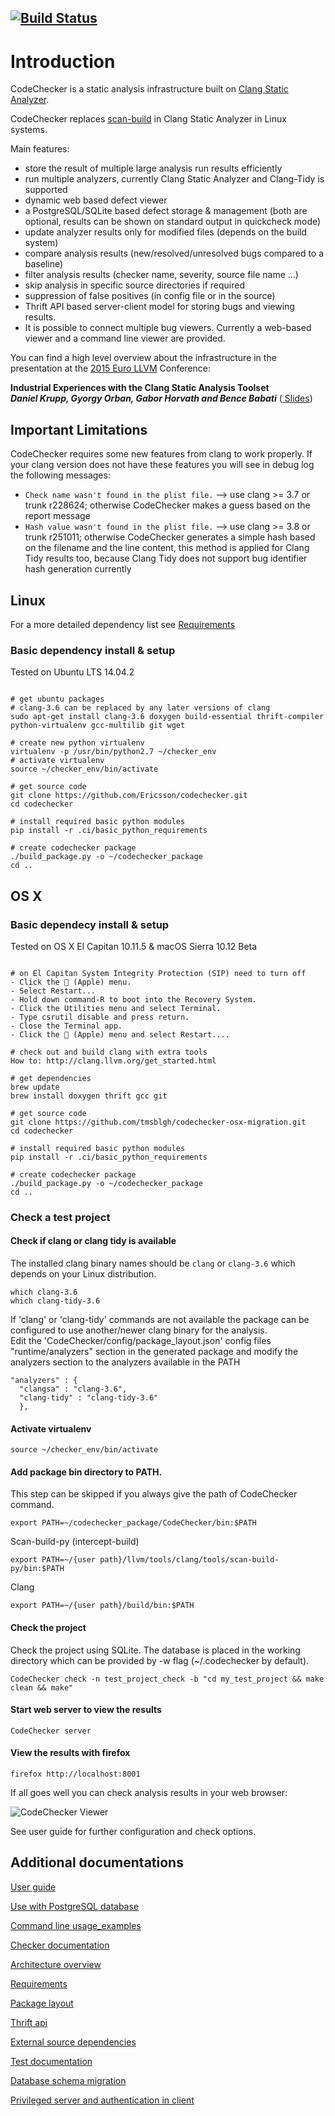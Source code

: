 [![Build Status](https://travis-ci.org/Ericsson/codechecker.svg?branch=master)](https://travis-ci.org/Ericsson/codechecker)
-----
# Introduction
CodeChecker is a static analysis infrastructure built on [Clang Static Analyzer](http://clang-analyzer.llvm.org/).  

CodeChecker replaces [scan-build](http://clang-analyzer.llvm.org/scan-build.html) in Clang Static Analyzer in Linux systems.

Main features:
  * store the result of multiple large analysis run results efficiently
  * run multiple analyzers, currently Clang Static Analyzer and Clang-Tidy is supported
  * dynamic web based defect viewer
  * a PostgreSQL/SQLite based defect storage & management (both are optional, results can be shown on standard output in quickcheck mode)
  * update analyzer results only for modified files (depends on the build system)
  * compare analysis results (new/resolved/unresolved bugs compared to a baseline)
  * filter analysis results (checker name, severity, source file name ...)
  * skip analysis in specific source directories if required
  * suppression of false positives (in config file or in the source)
  * Thrift API based server-client model for storing bugs and viewing results.
  * It is possible to connect multiple bug viewers. Currently a web-based viewer and a command line viewer are provided.


You can find a high level overview about the infrastructure in the presentation
at the [2015 Euro LLVM](http://llvm.org/devmtg/2015-04/) Conference:

__Industrial Experiences with the Clang Static Analysis Toolset  
_Daniel Krupp, Gyorgy Orban, Gabor Horvath and Bence Babati___ ([ Slides](http://llvm.org/devmtg/2015-04/slides/Clang_static_analysis_toolset_final.pdf))

## Important Limitations
CodeChecker requires some new features from clang to work properly.
If your clang version does not have these features you will see in debug log the following messages:

  * `Check name wasn't found in the plist file.` --> use clang >= 3.7 or trunk r228624; otherwise CodeChecker makes a guess based on the report message
  * `Hash value wasn't found in the plist file.` --> use clang >= 3.8 or trunk r251011; otherwise CodeChecker generates a simple hash based on the filename and the line content, this method is applied for Clang Tidy results too, because Clang Tidy does not support bug identifier hash generation currently

## Linux
For a more detailed dependency list see [Requirements](docs/deps.md)
### Basic dependency install & setup
Tested on Ubuntu LTS 14.04.2
~~~~~~{.sh}

# get ubuntu packages
# clang-3.6 can be replaced by any later versions of clang
sudo apt-get install clang-3.6 doxygen build-essential thrift-compiler python-virtualenv gcc-multilib git wget

# create new python virtualenv
virtualenv -p /usr/bin/python2.7 ~/checker_env
# activate virtualenv
source ~/checker_env/bin/activate

# get source code
git clone https://github.com/Ericsson/codechecker.git
cd codechecker

# install required basic python modules
pip install -r .ci/basic_python_requirements

# create codechecker package
./build_package.py -o ~/codechecker_package
cd ..
~~~~~~

## OS X

### Basic dependecy install & setup
Tested on OS X El Capitan 10.11.5 & macOS Sierra 10.12 Beta
~~~~~~{.sh}

# on El Capitan System Integrity Protection (SIP) need to turn off
- Click the  (Apple) menu.
- Select Restart...
- Hold down command-R to boot into the Recovery System.
- Click the Utilities menu and select Terminal.
- Type csrutil disable and press return.
- Close the Terminal app.
- Click the  (Apple) menu and select Restart....

# check out and build clang with extra tools
How to: http://clang.llvm.org/get_started.html

# get dependencies
brew update
brew install doxygen thrift gcc git

# get source code
git clone https://github.com/tmsblgh/codechecker-osx-migration.git
cd codechecker

# install required basic python modules
pip install -r .ci/basic_python_requirements

# create codechecker package
./build_package.py -o ~/codechecker_package
cd ..
~~~~~~

### Check a test project
#### Check if clang or clang tidy is available
The installed clang binary names should be ```clang``` or ```clang-3.6``` which depends on your Linux distribution.
~~~~~~{.sh}
which clang-3.6
which clang-tidy-3.6
~~~~~~
If 'clang' or 'clang-tidy' commands are not available the package can be configured to use another/newer clang binary for the analysis.  
Edit the 'CodeChecker/config/package_layout.json' config files "runtime/analyzers"
section in the generated package and modify the analyzers section to the analyzers
available in the PATH
```
"analyzers" : {
  "clangsa" : "clang-3.6",
  "clang-tidy" : "clang-tidy-3.6"
  },
```

#### Activate virtualenv
~~~~~~{.sh}
source ~/checker_env/bin/activate
~~~~~~

#### Add package bin directory to PATH.
This step can be skipped if you always give the path of CodeChecker command.
~~~~~~{.sh}
export PATH=~/codechecker_package/CodeChecker/bin:$PATH
~~~~~~
Scan-build-py (intercept-build)
~~~~~~{.sh}
export PATH=~/{user path}/llvm/tools/clang/tools/scan-build-py/bin:$PATH
~~~~~~
Clang
~~~~~~{.sh}
export PATH=~/{user path}/build/bin:$PATH
~~~~~~

#### Check the project
Check the project using SQLite. The database is placed in the working
directory which can be provided by -w flag (~/.codechecker by default).
~~~~~~{.sh}
CodeChecker check -n test_project_check -b "cd my_test_project && make clean && make"
~~~~~~

#### Start web server to view the results
~~~~~~{.sh}
CodeChecker server
~~~~~~

#### View the results with firefox
~~~~~~{.sh}
firefox http://localhost:8001
~~~~~~

If all goes well you can check analysis results in your web browser:

![CodeChecker Viewer](https://raw.githubusercontent.com/Ericsson/codechecker/master/docs/images/viewer.png)

See user guide for further configuration and check options.

## Additional documentations

[User guide](docs/user_guide.md)

[Use with PostgreSQL database](docs/postgresql_setup.md)

[Command line usage_examples](docs/usage.md)

[Checker documentation](docs/checker_docs.md)

[Architecture overview](docs/architecture.md)

[Requirements](docs/deps.md)

[Package layout](docs/package_layout.md)

[Thrift api](thrift_api/thrift_api.md)

[External source dependencies](docs/deps.md)

[Test documentation](tests/functional/package_test.md)

[Database schema migration](docs/db_schema_guide.md)

[Privileged server and authentication in client](docs/authentication.md)
